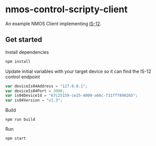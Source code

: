 # nmos-control-scripty-client
An example NMOS Client implementing [IS-12](https://specs.amwa.tv/is-12/).

## Get started

Install dependencies
```bash
npm install
```

Update initial variables with your target device so it can find the IS-12 control endpoint
```typescript
var deviceIs04Address = "127.0.0.1";
var deviceIs04Port = 3000;
var is04DeviceId = "67c25159-ce25-4000-a66c-f31fff890265";
var is04Version = "v1.3";
```

Build
```
npm run build
```

Run
```
npm start
```
